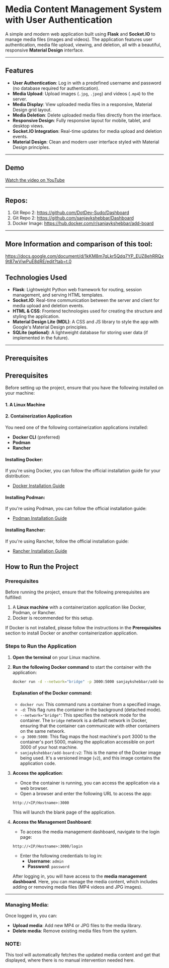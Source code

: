 # Media Content Management System with User Authentication

A simple and modern web application built using **Flask** and **Socket.IO** to manage media files (images and videos). The application features user authentication, media file upload, viewing, and deletion, all with a beautiful, responsive **Material Design** interface.

---

## Features

- **User Authentication**: Log in with a predefined username and password (no database required for authentication).
- **Media Upload**: Upload images (`.jpg`, `.jpeg`) and videos (`.mp4`) to the server.
- **Media Display**: View uploaded media files in a responsive, Material Design grid layout.
- **Media Deletion**: Delete uploaded media files directly from the interface.
- **Responsive Design**: Fully responsive layout for mobile, tablet, and desktop views.
- **Socket.IO Integration**: Real-time updates for media upload and deletion events.
- **Material Design**: Clean and modern user interface styled with Material Design principles.

---

## Demo

[Watch the video on YouTube](https://www.youtube.com/watch?v=ptQf5dLq04k)


---

## Repos:
1. Git Repo 2: https://github.com/DotDev-Sudo/Dashboard
2. Git Repo 2: https://github.com/sanjaykshebbar/Dashboard
3. Docker Image: https://hub.docker.com/r/sanjaykshebbar/add-board

---
## More Information and comparison of this tool:

https://docs.google.com/document/d/1kKM8m7qLkr5Qdq7YP_EUZ8ehRRQx9t87wViwPuE8dRE/edit?tab=t.0


## Technologies Used

- **Flask**: Lightweight Python web framework for routing, session management, and serving HTML templates.
- **Socket.IO**: Real-time communication between the server and client for media upload and deletion events.
- **HTML & CSS**: Frontend technologies used for creating the structure and styling the application.
- **Material Design Lite (MDL)**: A CSS and JS library to style the app with Google's Material Design principles.
- **SQLite (optional)**: A lightweight database for storing user data (if implemented in the future).

---

## Prerequisites

## Prerequisites

Before setting up the project, ensure that you have the following installed on your machine:

#### 1. A Linux Machine

#### 2. Containerization Application
You need one of the following containerization applications installed:

- **Docker CLI** (preferred)
- **Podman**
- **Rancher**

#### Installing Docker:
If you're using Docker, you can follow the official installation guide for your distribution:
- [Docker Installation Guide](https://docs.docker.com/get-docker/)

#### Installing Podman:
If you're using Podman, you can follow the official installation guide:
- [Podman Installation Guide](https://podman.io/getting-started/installation)

#### Installing Rancher:
If you're using Rancher, follow the official installation guide:
- [Rancher Installation Guide](https://rancher.com/docs/rancher/v2.5/en/installation/)


## How to Run the Project

### Prerequisites
Before running the project, ensure that the following prerequisites are fulfilled:
1. A **Linux machine** with a containerization application like Docker, Podman, or Rancher.
2. Docker is recommended for this setup.

If Docker is not installed, please follow the instructions in the **Prerequisites** section to install Docker or another containerization application.

### Steps to Run the Application

1. **Open the terminal** on your Linux machine.

2. **Run the following Docker command** to start the container with the application:

    ```bash
    docker run -d --network="bridge" -p 3000:5000 sanjaykshebbar/add-board:v2
    ```

    #### Explanation of the Docker command:

    - `docker run`: This command runs a container from a specified image.
    - `-d`: This flag runs the container in the background (detached mode).
    - `--network="bridge"`: This specifies the network mode for the container. The `bridge` network is a default network in Docker, ensuring that the container can communicate with other containers on the same network.
    - `-p 3000:5000`: This flag maps the host machine's port 3000 to the container's port 5000, making the application accessible on port 3000 of your host machine.
    - `sanjaykshebbar/add-board:v2`: This is the name of the Docker image being used. It's a versioned image (`v2`), and this image contains the application code.

3. **Access the application**:
    - Once the container is running, you can access the application via a web browser.
    - Open a browser and enter the following URL to access the app:
    
    ```plaintext
    http://<IP/Hostname>:3000
    ```
    
    This will launch the blank page of the application.

4. **Access the Management Dashboard**:
    - To access the media management dashboard, navigate to the login page:
    
    ```plaintext
    http://<IP/Hostname>:3000/login
    ```
    
    - Enter the following credentials to log in:
      - **Username**: `admin`
      - **Password**: `password`

    After logging in, you will have access to the **media management dashboard**. Here, you can manage the media content, which includes adding or removing media files (MP4 videos and JPG images).

---

### Managing Media:
Once logged in, you can:
- **Upload media**: Add new MP4 or JPG files to the media library.
- **Delete media**: Remove existing media files from the system.

### NOTE:
This tool will automatically fetches the updated media content and get that displayed, where there is no manual intervention needed here.
